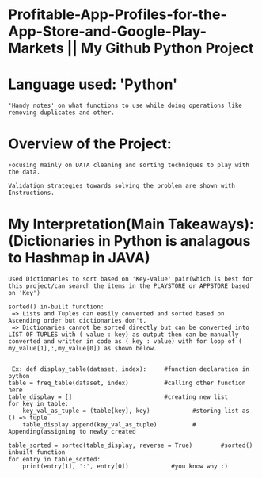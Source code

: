 # Profitable-App-Profiles-for-the-App-Store-and-Google-Play-Markets || My Github Python Project
# Language used: 'Python'
    'Handy notes' on what functions to use while doing operations like removing duplicates and other.
# Overview of the Project: 
    Focusing mainly on DATA cleaning and sorting techniques to play with the data.

    Validation strategies towards solving the problem are shown with Instructions.

# My Interpretation(Main Takeaways): (Dictionaries in Python is analagous to Hashmap in JAVA)
    Used Dictionaries to sort based on 'Key-Value' pair(which is best for this project/can search the items in the PLAYSTORE or APPSTORE based on 'Key')

    sorted() in-built function:
     => Lists and Tuples can easily converted and sorted based on Ascending order but dictionaries don't.
     => Dictionaries cannot be sorted directly but can be converted into LIST OF TUPLES with ( value : key) as output then can be manually converted and written in code as ( key : value) with for loop of ( my_value[1],:,my_value[0]) as shown below.
     
     
     Ex: def display_table(dataset, index):     #function declaration in python
    table = freq_table(dataset, index)          #calling other function here
    table_display = []                          #creating new list
    for key in table:
        key_val_as_tuple = (table[key], key)            #storing list as () => tuple
        table_display.append(key_val_as_tuple)          # Appending(assigning to newly created
        
    table_sorted = sorted(table_display, reverse = True)        #sorted() inbuilt function
    for entry in table_sorted:
        print(entry[1], ':', entry[0])            #you know why :)
